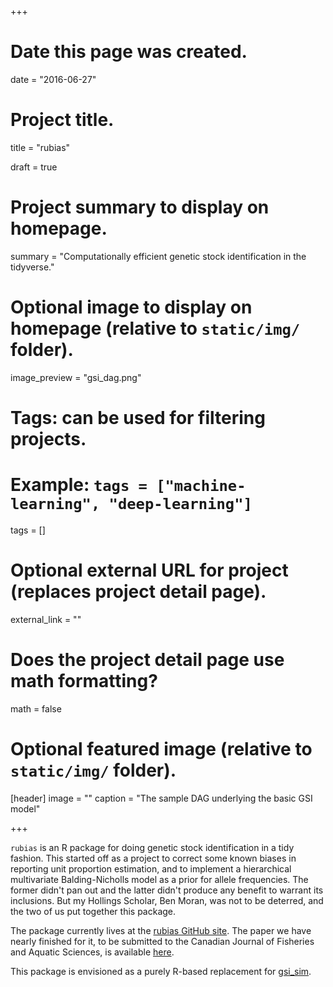 +++
# Date this page was created.
date = "2016-06-27"

# Project title.
title = "rubias"

draft = true

# Project summary to display on homepage.
summary = "Computationally efficient genetic stock identification in the tidyverse."

# Optional image to display on homepage (relative to `static/img/` folder).
image_preview = "gsi_dag.png"

# Tags: can be used for filtering projects.
# Example: `tags = ["machine-learning", "deep-learning"]`
tags = []

# Optional external URL for project (replaces project detail page).
external_link = ""

# Does the project detail page use math formatting?
math = false

# Optional featured image (relative to `static/img/` folder).
[header]
image = ""
caption = "The sample DAG underlying the basic GSI model"

+++

`rubias` is an R package for doing genetic stock identification in a tidy fashion.
This started off as a project to correct some known biases in reporting unit proportion
estimation, and to implement a hierarchical multivariate Balding-Nicholls model 
as a prior for allele frequencies.  The former didn't pan out and the latter didn't 
produce any benefit to warrant its inclusions.  But my Hollings Scholar, Ben Moran,
was not to be deterred, and the two of us put together this package.

The package currently lives at the [rubias GitHub site](https://github.com/eriqande/rubias).
The paper we have nearly finished for it, to be submitted to the Canadian Journal of
Fisheries and Aquatic Sciences, is available [here](https://github.com/eriqande/bh-reporting-units-doc).

This package is envisioned as a purely R-based replacement for [gsi_sim](https://github.com/eriqande/gsi_sim).